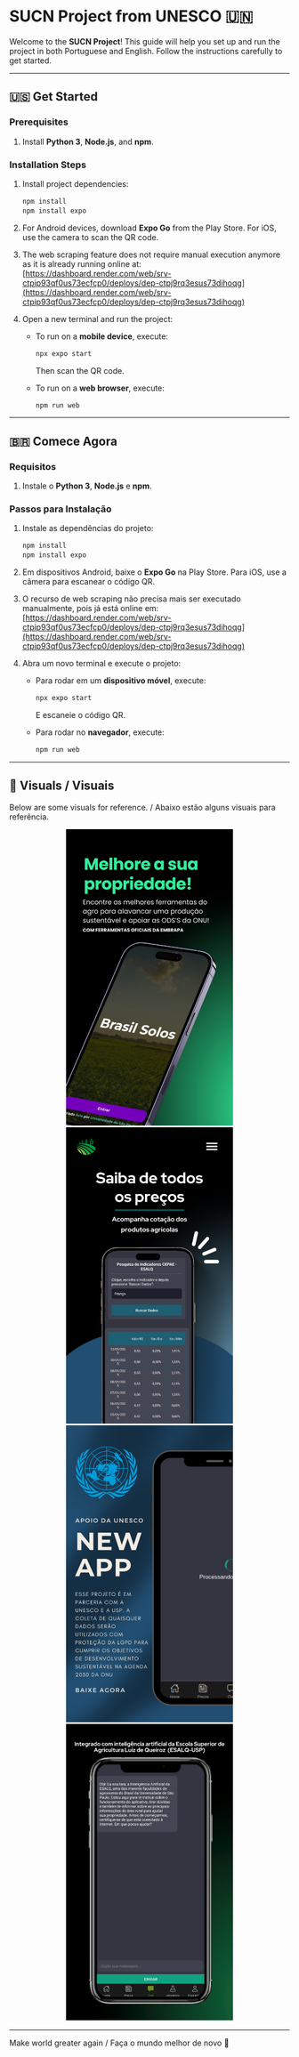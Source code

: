 # SUCN Project from UNESCO 🇺🇳

Welcome to the **SUCN Project**! This guide will help you set up and run the project in both Portuguese and English. Follow the instructions carefully to get started.

---

## 🇺🇸 Get Started

### Prerequisites
1. Install **Python 3**, **Node.js**, and **npm**.

### Installation Steps

1. Install project dependencies:
   ```bash
   npm install
   npm install expo
   ```

2. For Android devices, download **Expo Go** from the Play Store. For iOS, use the camera to scan the QR code.

3. The web scraping feature does not require manual execution anymore as it is already running online at:
   [https://dashboard.render.com/web/srv-ctpip93qf0us73ecfcp0/deploys/dep-ctpj9rq3esus73dihoqg](https://dashboard.render.com/web/srv-ctpip93qf0us73ecfcp0/deploys/dep-ctpj9rq3esus73dihoqg)

4. Open a new terminal and run the project:

   - To run on a **mobile device**, execute:
     ```bash
     npx expo start
     ```
     Then scan the QR code.

   - To run on a **web browser**, execute:
     ```bash
     npm run web
     ```

---

## 🇧🇷 Comece Agora

### Requisitos
1. Instale o **Python 3**, **Node.js** e **npm**.

### Passos para Instalação

1. Instale as dependências do projeto:
   ```bash
   npm install
   npm install expo
   ```

2. Em dispositivos Android, baixe o **Expo Go** na Play Store. Para iOS, use a câmera para escanear o código QR.

3. O recurso de web scraping não precisa mais ser executado manualmente, pois já está online em:
   [https://dashboard.render.com/web/srv-ctpip93qf0us73ecfcp0/deploys/dep-ctpj9rq3esus73dihoqg](https://dashboard.render.com/web/srv-ctpip93qf0us73ecfcp0/deploys/dep-ctpj9rq3esus73dihoqg)

4. Abra um novo terminal e execute o projeto:

   - Para rodar em um **dispositivo móvel**, execute:
     ```bash
     npx expo start
     ```
     E escaneie o código QR.

   - Para rodar no **navegador**, execute:
     ```bash
     npm run web
     ```

---

## 🎨 Visuals / Visuais

Below are some visuals for reference. / Abaixo estão alguns visuais para referência.

<div align="center">
  <img src="/images/1.png" alt="Image 1" width="300">
  <img src="/images/2.png" alt="Image 2" width="300">
  <img src="/images/3.png" alt="Image 3" width="300">
  <img src="/images/4.png" alt="Image 4" width="300">
</div>

---

Make world greater again / Faça o mundo melhor de novo 🚀
<!-- 
# SITE DO PROJETO

Eis aqui os site do projeto: https://expo.dev/accounts/ayrton_filho_dev/projects/SUCN/updates/0e9edeb8-e04f-4c7b-b9df-39131f7be9c6

* Lembre-se que você deve ter uma conta no Expo-Go para tal.
* Lembrando que tem algumas coisas do backend que estão locais. Vou ver de no futuro colocar no github


* Para dar update no projeto em produção, use:

   ```bash
   eas update --channel production --message "Descrição da atualização"
   ```


## Dúvidas (Ayrton):

* Em LabPage, colocar uma lista dos componentes para o produtor rual colocar a quantidade, mais localização (CEP, essas coisas), mais blocos e no final retornar um bloco com todas as informações (bioma, recomendações de solo)
* Se der, colocar calendário para o produtor poder colocar as datas dele (SE DER!!!!) -> Vamos ainda fazer essa ideia? Vai dar trabalho
* Melhorar o UX desing: https://www.youtube.com/watch?v=x5hX06YdRvI


## Atividades do (Eduardo):

* Cuidar do resto do backend.
* Cuidar de todo o processo de login e registro + serviços AWS ou outros serviços de cloud.
* Cuidar do campo Profile 
* Fazer web scrapping disso para pegar dados de produtores rurais como em: https://sncr.serpro.gov.br/sncr-web/consultaPublica.jsf;jsessionid=-iMj9v2I5rCP-vao4gXcRfdV.sncr-web6?windowId=8bf

## Atividades demais membros

* Passar as informações do Lab Page detalhadas e sintetizadas.
* Melhorar a engenharia de prompt do chatbot (somente texto).
* Ver programas sociais para recomendar para o produtor (colocar no chatbot)

## Questões a discutir em grupo

* Ver como funciona o QR code do Expo para mandar no pitch no final. 
* (Ayrton) Creio fielmente que devemos colocar uma ferramenta funcional gratuita no nosso projeto (que poucos conhecem), como a https://www.agroapi.cnptia.embrapa.br/portal/. No github tem algumas dessas API's crackeadas pelo que lembro (tipo de imagem de satélite).


## Observações de problemas

Caso tenha alguns problemas de permissão ao rodar o código, como esse: sh: 1: expo: Permission denied, rode isso (para linux):
chmod +x node_modules/.bin/expo -->

